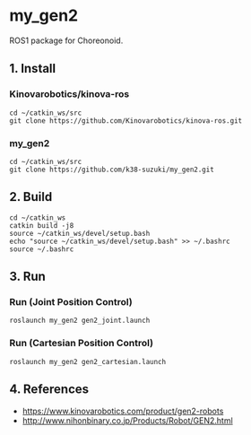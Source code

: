 # my_gen2
ROS1 package for Choreonoid. 

## 1. Install
### Kinovarobotics/kinova-ros
```
cd ~/catkin_ws/src
git clone https://github.com/Kinovarobotics/kinova-ros.git
```

### my_gen2
```
cd ~/catkin_ws/src
git clone https://github.com/k38-suzuki/my_gen2.git
```

## 2. Build
```
cd ~/catkin_ws
catkin build -j8
source ~/catkin_ws/devel/setup.bash
echo "source ~/catkin_ws/devel/setup.bash" >> ~/.bashrc
source ~/.bashrc
```

## 3. Run
### Run (Joint Position Control)
```
roslaunch my_gen2 gen2_joint.launch
```

### Run (Cartesian Position Control)
```
roslaunch my_gen2 gen2_cartesian.launch
```

## 4. References
- https://www.kinovarobotics.com/product/gen2-robots
- http://www.nihonbinary.co.jp/Products/Robot/GEN2.html
